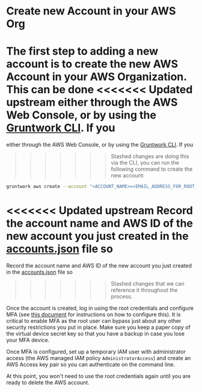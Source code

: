 # Create new Account in your AWS Org

The first step to adding a new account is to create the new AWS Account in your AWS Organization. This can be done
<<<<<<< Updated upstream
either through the AWS Web Console, or by using the [Gruntwork CLI](https://github.com/tnn-tnn-tnn-tnn-tnn-gruntwork-io/gruntwork/). If you
=======
either through the AWS Web Console, or by using the [Gruntwork CLI](https://github.com/tnn-gruntwork-io/gruntwork/). If you
>>>>>>> Stashed changes
are doing this via the CLI, you can run the following command to create the new account:

```bash
gruntwork aws create --account "<ACCOUNT_NAME>=<EMAIL_ADDRESS_FOR_ROOT_USER>"
```

<<<<<<< Updated upstream
Record the account name and AWS ID of the new account you just created in the [accounts.json](https://github.com/tnn-tnn-tnn-tnn-tnn-gruntwork-io/terraform-aws-service-catalog/tree/master/examples/for-production/infrastructure-live/accounts.json) file so
=======
Record the account name and AWS ID of the new account you just created in the [accounts.json](https://github.com/tnn-gruntwork-io/terraform-aws-service-catalog/tree/master/examples/for-production/infrastructure-live/accounts.json) file so
>>>>>>> Stashed changes
that we can reference it throughout the process.

Once the account is created, log in using the root credentials and configure MFA (see [this
document](https://docs.aws.amazon.com/IAM/latest/UserGuide/id_credentials_mfa_enable_virtual.html#enable-virt-mfa-for-root)
for instructions on how to configure this). It is critical to enable MFA as the root user can bypass just about any
other security restrictions you put in place. Make sure you keep a paper copy of the virtual device secret key so that
you have a backup in case you lose your MFA device.

Once MFA is configured, set up a temporary IAM user with administrator access (the AWS managed IAM policy
`AdministratorAccess`) and create an AWS Access key pair so you can authenticate on the command line.

At this point, you won't need to use the root credentials again until you are ready to delete the AWS account.


<!-- ##DOCS-SOURCER-START
{
  "sourcePlugin": "local-copier",
  "hash": "ce81ca7d4a533a62629db83aa91e9910"
}
##DOCS-SOURCER-END -->
